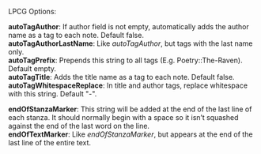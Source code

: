 LPCG Options:

**autoTagAuthor**:  If author field is not empty, automatically adds the author name as a tag to each note. Default false.  
**autoTagAuthorLastName**: Like *autoTagAuthor*, but tags with the last name only.  
**autoTagPrefix**: Prepends this string to all tags (E.g. Poetry::The-Raven). Default empty.  
**autoTagTitle**: Adds the title name as a tag to each note. Default false.  
**autoTagWhitespaceReplace**: In title and author tags, replace whitespace with this string. Default "-".  

**endOfStanzaMarker**: This string will be added at the end of the last line of each stanza. It should normally begin with a space so it isn’t squashed against the end of the last word on the line.  
**endOfTextMarker**: Like *endOfStanzaMarker*, but appears at the end of the last line of the entire text.  

